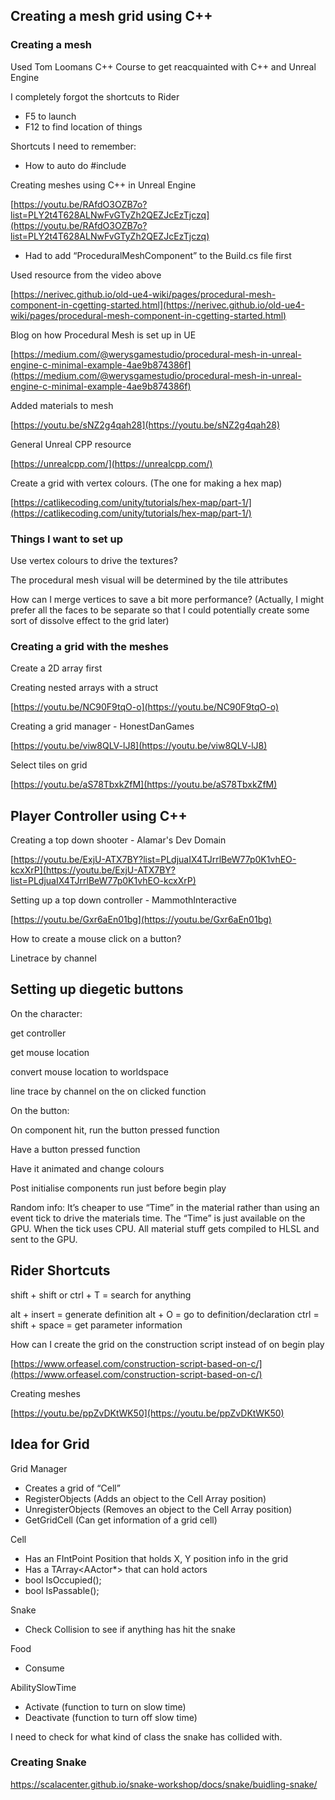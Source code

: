 ## Creating a mesh grid using C++

### Creating a mesh

Used Tom Loomans C++ Course to get reacquainted with C++ and Unreal Engine

I completely forgot the shortcuts to Rider

- F5 to launch
- F12 to find location of things

Shortcuts I need to remember:

- How to auto do #include 


Creating meshes using C++ in Unreal Engine

[https://youtu.be/RAfdO3OZB7o?list=PLY2t4T628ALNwFvGTyZh2QEZJcEzTjczq](https://youtu.be/RAfdO3OZB7o?list=PLY2t4T628ALNwFvGTyZh2QEZJcEzTjczq)

- Had to add “ProceduralMeshComponent” to the Build.cs file first

Used resource from the video above

[https://nerivec.github.io/old-ue4-wiki/pages/procedural-mesh-component-in-cgetting-started.html](https://nerivec.github.io/old-ue4-wiki/pages/procedural-mesh-component-in-cgetting-started.html)

  

Blog on how Procedural Mesh is set up in UE

[https://medium.com/@werysgamestudio/procedural-mesh-in-unreal-engine-c-minimal-example-4ae9b874386f](https://medium.com/@werysgamestudio/procedural-mesh-in-unreal-engine-c-minimal-example-4ae9b874386f)

Added materials to mesh

[https://youtu.be/sNZ2g4qah28](https://youtu.be/sNZ2g4qah28)

General Unreal CPP resource

[https://unrealcpp.com/](https://unrealcpp.com/)

Create a grid with vertex colours. (The one for making a hex map)

[https://catlikecoding.com/unity/tutorials/hex-map/part-1/](https://catlikecoding.com/unity/tutorials/hex-map/part-1/)

### Things I want to set up

Use vertex colours to drive the textures?

The procedural mesh visual will be determined by the tile attributes

How can I merge vertices to save a bit more performance? (Actually, I might prefer all the faces to be separate so that I could potentially create some sort of dissolve effect to the grid later)

### Creating a grid with the meshes

Create a 2D array first

Creating nested arrays with a struct

[https://youtu.be/NC90F9tqO-o](https://youtu.be/NC90F9tqO-o)

Creating a grid manager - HonestDanGames

[https://youtu.be/viw8QLV-lJ8](https://youtu.be/viw8QLV-lJ8)

Select tiles on grid

[https://youtu.be/aS78TbxkZfM](https://youtu.be/aS78TbxkZfM)

## Player Controller using C++

Creating a top down shooter - Alamar's Dev Domain

[https://youtu.be/ExjU-ATX7BY?list=PLdjuaIX4TJrrlBeW77p0K1vhEO-kcxXrP](https://youtu.be/ExjU-ATX7BY?list=PLdjuaIX4TJrrlBeW77p0K1vhEO-kcxXrP)

Setting up a top down controller - MammothInteractive

[https://youtu.be/Gxr6aEn01bg](https://youtu.be/Gxr6aEn01bg)

How to create a mouse click on a button?

Linetrace by channel

## Setting up diegetic buttons

On the character:

get controller

get mouse location

convert mouse location to worldspace

line trace by channel on the on clicked function

On the button:

On component hit, run the button pressed function

Have a button pressed function

Have it animated and change colours

Post initialise components run just before begin play

Random info: It’s cheaper to use “Time” in the material rather than using an event tick to drive the materials time. The “Time” is just available on the GPU. When the tick uses CPU. All material stuff gets compiled to HLSL and sent to the GPU.

## Rider Shortcuts

shift + shift or ctrl + T = search for anything

alt + insert = generate definition
alt + O = go to definition/declaration
ctrl = shift + space = get parameter information

How can I create the grid on the construction script instead of on begin play

[https://www.orfeasel.com/construction-script-based-on-c/](https://www.orfeasel.com/construction-script-based-on-c/)

Creating meshes

[https://youtu.be/ppZvDKtWK50](https://youtu.be/ppZvDKtWK50)

## Idea for Grid

Grid Manager

- Creates a grid of “Cell”
- RegisterObjects (Adds an object to the Cell Array position)
- UnregisterObjects (Removes an object to the Cell Array position)
- GetGridCell (Can get information of a grid cell)

  

Cell

- Has an FIntPoint Position that holds X, Y position info in the grid
- Has a TArray<AActor*> that can hold actors
- bool IsOccupied();
- bool IsPassable();

  

Snake

- Check Collision to see if anything has hit the snake
  

Food

- Consume

  

AbilitySlowTime

- Activate (function to turn on slow time)
- Deactivate (function to turn off slow time)

I need to check for what kind of class the snake has collided with.

### Creating Snake
https://scalacenter.github.io/snake-workshop/docs/snake/buidling-snake/